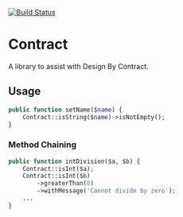[![Build Status](https://travis-ci.org/logitick/Contract.svg?branch=master)](https://travis-ci.org/logitick/Contract)
# Contract

A library to assist with Design By Contract.


## Usage
```php
public function setName($name) {
    Contract::isString($name)->isNotEmpty();
}
```

### Method Chaining
```php
public function intDivision($a, $b) {
    Contract::isInt($a);
    Contract::isInt($b)
        ->greaterThan(0)
        ->withMessage('Cannot divide by zero');
    ...
}

```
